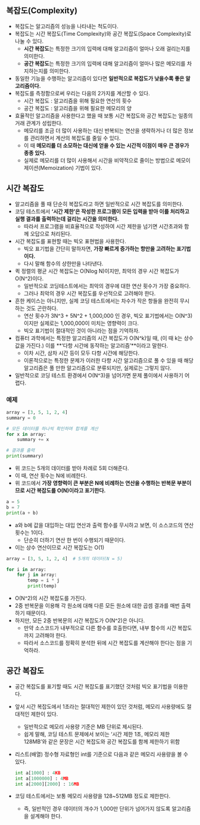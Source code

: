 ## 복잡도(Complexity)

- 복잡도는 알고리즘의 성능을 나타내는 척도이다.
- 복잡도는 시간 복잡도(Time Complexity)와 공간 복잡도(Space Complexity)로 나눌 수 있다.
    - **시간 복잡도**는 특정한 크기의 입력에 대해 알고리즘이 얼마나 오래 걸리는지를 의미한다.
    - **공간 복잡도**는 특정한 크기의 입력에 대해 알고리즘이 얼마나 많은 메모리를 차지하는지를 의미한다.
- 동일한 기능을 수행하는 알고리즘이 있다면 **일반적으로 복잡도가 낮을수록 좋은 알고리즘이다.**
- 복잡도를 측정함으로써 우리는 다음의 2가지를 계산할 수 있다.
    - 시간 복잡도 : 알고리즘을 위해 필요한 연산의 횟수
    - 공간 복잡도 : 알고리즘을 위해 필요한 메모리의 양
- 효율적인 알고리즘을 사용한다고 했을 때 보통 시간 복잡도와 공간 복잡도는 일종의 거래 관계가 성립한다.
    - 메모리를 조금 더 많이 사용하는 대신 반복되는 연산을 생략하거나 더 많은 정보를 관리하면서 계산의 복잡도를 줄일 수 있다.
    - 이 때 **메모리를 더 소모하는 대신에 얻을 수 있는 시간적 이점이 매우 큰 경우가 종종 있다.**
    - 실제로 메모리를 더 많이 사용해서 시간을 비약적으로 줄이는 방법으로 메모이제이션(Memoization) 기법이 있다.

## 시간 복잡도

- 알고리즘을 풀 때 단순히 복잡도라고 하면 일반적으로 시간 복잡도를 의미한다.
- 코딩 테스트에서 **‘시간 제한’은 작성한 프로그램이 모든 입력을 받아 이를 처리하고 실행 결과를 출력하는데 걸리는 시간을 의미한다.**
    - 따라서 프로그램을 비효율적으로 작성하여 시간 제한을 넘기면 시간초과와 함께 오답으로 처리된다.
- 시간 복잡도를 표현할 때는 빅오 표현법을 사용한다.
    - 빅오 표기법을 간단히 말하자면, **가장 빠르게 증가하는 항만을 고려하는 표기법이다.**
    - 다시 말해 함수의 상한만을 나타낸다.
- 퀵 정렬의 평균 시간 복잡도는 O(Nlog N)이지만, 최악의 경우 시간 복잡도가 O(N^2)이다.
    - 일반적으로 코딩테스트에서는 최악의 경우에 대한 연산 횟수가 가장 중요하다.
    - 그러나 최악의 경우 시간 복잡도를 우선적으로 고려해야 한다.
- 흔한 케이스는 아니지만, 실제 코딩 테스트에서는 차수가 작은 항들을 완전히 무시하는 것도 곤란하다.
    - 연산 횟수가 3N^3 + 5N^2 + 1,000,000 인 경우, 빅오 표기법에서는 O(N^3)이지만 실제로는 1,000,000이 미치는 영향력이 크다.
    - 빅오 표기법이 절대적인 것이 아니라는 점을 기억하자.
- 컴퓨터 과학에서는 특정한 알고리즘의 시간 복잡도가 O(N^k)일 때, (이 때 k는 상수 값을 가진다.) 이를 **‘다항 시간에 동작하는 알고리즘’**이라고 말한다.
    - 이차 시간, 삼차 시간 등이 모두 다항 시간에 해당한다.
    - 이론적으로는 특정한 문제가 이러한 다항 시간 알고리즘으로 풀 수 있을 때 해당 알고리즘은 풀 만한 알고리즘으로 분류되지만, 실제로는 그렇지 않다.
- 일반적으로 코딩 테스트 환경에서 O(N^3)을 넘어가면 문제 풀이에서 사용하기 어렵다.

### 예제

```python
array = [3, 5, 1, 2, 4]
summary = 0

# 모든 데이터를 하나씩 확인하며 합계를 계산
for x in array:
	summary += x

# 결과를 출력
print(summary)
```

- 위 코드는 5개의 데이터를 받아 차례로 5회 더해준다.
- 이 때, 연산 횟수는 N에 비례한다.
- 위 코드에서 **가장 영향력이 큰 부분은 N에 비례하는 연산을 수행하는 반복문 부분이므로 시간 복잡도를 O(N)이라고 표기한다.**

```python
a = 5
b = 7
print(a + b)
```

- a와 b에 값을 대입하는 대입 연산과 출력 함수를 무시하고 보면, 이 소스코드의 연산 횟수는 1이다.
    - 단순히 더하기 연산 한 번이 수행되기 때문이다.
- 이는 상수 연산이므로 시간 복잡도는 O(1)

```python
array = [3, 5, 1, 2, 4]  # 5개의 데이터(N = 5)

for i in array:
	for j in array:
		temp = i * j
		print(temp)
```

- O(N^2)의 시간 복잡도를 가진다.
- 2중 반복문을 이용해 각 원소에 대해 다른 모든 원소에 대한 곱셈 결과를 매번 출력하기 때문이다.
- 하지만, 모든 2중 반복문의 시간 복잡도가 O(N^2)은 아니다.
    - 만약 소스코드가 내부적으로 다른 함수를 호출한다면, 내부 함수의 시간 복잡도까지 고려해야 한다.
    - 따라서 소스코드를 정확히 분석한 뒤에 시간 복잡도를 계산해야 한다는 점을 기억하라.

## 공간 복잡도

- 공간 복잡도를 표기할 때도 시간 복잡도를 표기했던 것처럼 빅오 표기법을 이용한다.
- 앞서 시간 복잡도에서 1초라는 절대적인 제한이 있던 것처럼, 메모리 사용량에도 절대적인 제한이 있다.
    - 일반적으로 메모리 사용량 기준은 MB 단위로 제시된다.
    - 쉽게 말해, 코딩 테스트 문제에서 보이는 ‘시간 제한 1초, 메모리 제한 128MB’와 같은 문장은 시간 복잡도와 공간 복잡도를 함께 제한하기 위함
- 리스트(배열) 정수형 자료형인 int를 기준으로 다음과 같은 메모리 사용량을 볼 수 있다.
    
    ```python
    int a[1000] : 4KB
    int a[1000000] : 4MB
    int a[2000][2000] : 16MB
    ```
    
- 코딩 테스트에서는 보통 메모리 사용량을 128~512MB 정도로 제한한다.
    - 즉, 일반적인 경우 데이터의 개수가 1,000만 단위가 넘어가지 않도록 알고리즘을 설계해야 한다.